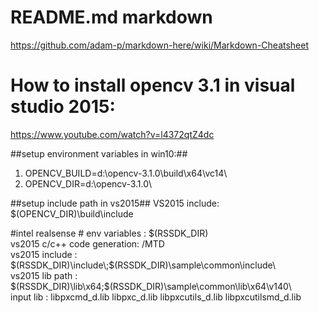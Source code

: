 # README.md markdown #
<https://github.com/adam-p/markdown-here/wiki/Markdown-Cheatsheet>
# How to install opencv 3.1 in visual studio 2015: #
<https://www.youtube.com/watch?v=l4372qtZ4dc> 

##setup environment variables in win10:##
1. OPENCV_BUILD=d:\opencv-3.1.0\build\x64\vc14\    
2. OPENCV_DIR=d:\opencv-3.1.0\  

##setup include path in vs2015##
VS2015 include: $(OPENCV_DIR)\build\include

#intel realsense #
env variables : $(RSSDK_DIR)  
vs2015 c/c++  code generation: /MTD  
vs2015 include : $(RSSDK_DIR)\include\;$(RSSDK_DIR)\sample\common\include\  
vs2015 lib path : $(RSSDK_DIR)\lib\x64;$(RSSDK_DIR)\sample\common\lib\x64\v140\  
input lib : libpxcmd_d.lib libpxc_d.lib libpxcutils_d.lib libpxcutilsmd_d.lib  